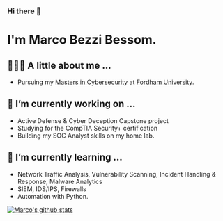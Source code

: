 ### Hi there 👋

# I'm Marco Bezzi Bessom.

## 👨🏽‍🦱 A little about me ...

- Pursuing my [Masters in Cybersecurity](https://www.fordham.edu/info/25706/master_of_science_in_cybersecurity) at [Fordham University](https://www.fordham.edu/).



## 🔭 I’m currently working on ...

- Active Defense & Cyber Deception Capstone project  
- Studying for the CompTIA Security+ certification
- Building my SOC Analyst skills on my home lab.



## 🌱 I’m currently learning ...

- Network Traffic Analysis, Vulnerability Scanning, Incident Handling & Response, Malware Analytics
- SIEM, IDS/IPS, Firewalls
- Automation with Python.


[![Marco's github stats](https://github-readme-stats.vercel.app/api?username=marcobezzi&count_private=true&include_all_commits=true&hide=issues&show_icons=true&theme=prussian)](https://github.com/marcobezzi/github-readme-stats)



<!--
**marcobezzi/marcobezzi** is a ✨ _special_ ✨ repository because its `README.md` (this file) appears on your GitHub profile.


- 👯 I’m looking to collaborate on ...
- 🤔 I’m looking for help with ...
- 💬 Ask me about ...
- 📫 How to reach me: ...
- 😄 Pronouns: ...
- ⚡ Fun fact: ...

[![trophy](https://github-profile-trophy.vercel.app/?username=marcobezzi&theme=onedark)](https://github.com/ryo-ma/github-profile-trophy)

-->
